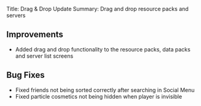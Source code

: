 Title: Drag & Drop Update
Summary: Drag and drop resource packs and servers

## Improvements
- Added drag and drop functionality to the resource packs, data packs and server list screens

## Bug Fixes
- Fixed friends not being sorted correctly after searching in Social Menu
- Fixed particle cosmetics not being hidden when player is invisible
